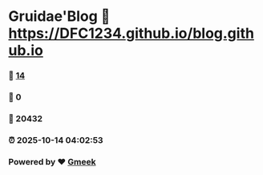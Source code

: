 # Gruidae'Blog :link: https://DFC1234.github.io/blog.github.io 
### :page_facing_up: [14](https://DFC1234.github.io/blog.github.io/tag.html) 
### :speech_balloon: 0 
### :hibiscus: 20432 
### :alarm_clock: 2025-10-14 04:02:53 
### Powered by :heart: [Gmeek](https://github.com/Meekdai/Gmeek)
